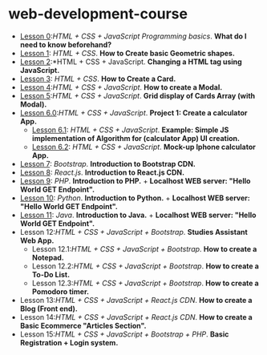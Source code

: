 # web-development-course

- [Lesson 0](https://github.com/CristianRomero1234/web-development-course/tree/main/Lesson%200/lesson_0.md):*HTML + CSS + JavaScript Programming basics*. **What do I need to know beforehand?**
-  [Lesson 1](https://github.com/CristianRomero1234/web-development-course/tree/main/Lesson%201/lesson_1.md): *HTML + CSS*. **How to Create basic Geometric shapes.**
- [Lesson 2](https://github.com/CristianRomero1234/web-development-course/tree/main/Lesson%202/lesson_2.md):*HTML + CSS + JavaScript. **Changing a HTML tag using JavaScript.**
- [Lesson 3](https://github.com/CristianRomero1234/web-development-course/tree/main/Lesson%203/lesson_3.md): *HTML + CSS*. **How to Create a Card.**
- [Lesson 4](https://github.com/CristianRomero1234/web-development-course/tree/main/Lesson%204/lesson_4.md):*HTML + CSS + JavaScript*. **How to create a Modal.**
- [Lesson 5](https://github.com/CristianRomero1234/web-development-course/tree/main/Lesson%205/lesson_5.md):*HTML + CSS + JavaScript*. **Grid display of Cards Array (with Modal).**
- [Lesson 6.0](https://github.com/CristianRomero1234/web-development-course/tree/main/Lesson%206%2E0/lesson_6.md):*HTML + CSS + JavaScript*. **Project 1: Create a calculator App.**
  - [Lesson 6.1](https://github.com/CristianRomero1234/web-development-course/tree/main/Lesson%206%2E1/lesson_6%2E1.md): *HTML + CSS + JavaScript*. **Example: Simple JS implementation of Algorithm for (calculator App) UI creation.**
  -  [Lesson 6.2](https://github.com/CristianRomero1234/web-development-course/tree/main/Lesson%206%2E2/lesson_6%2E2.md): *HTML + CSS + JavaScript*. **Mock-up Iphone calculator App.**
-  [Lesson 7](https://github.com/CristianRomero1234/web-development-course/tree/main/Lesson%207/lesson_7.md): *Bootstrap*. **Introduction to Bootstrap CDN.**
- [Lesson 8](https://github.com/CristianRomero1234/web-development-course/tree/main/Lesson%208/lesson_8.md): *React.js*. **Introduction to React.js CDN.**
- [Lesson 9](https://github.com/CristianRomero1234/web-development-course/tree/main/Lesson%209/lesson_9.md): *PHP*. **Introduction to PHP.** + **Localhost WEB server: "Hello World GET Endpoint".**
- [Lesson 10](https://github.com/CristianRomero1234/web-development-course/tree/main/Lesson%2010/lesson_10.md): *Python*. **Introduction to Python.** + **Localhost WEB server: "Hello World GET Endpoint".**
-  [Lesson 11](https://github.com/CristianRomero1234/web-development-course/tree/main/Lesson%2011/lesson_11.md): *Java*. **Introduction to Java.** + **Localhost WEB server: "Hello World GET Endpoint".**
- Lesson 12:*HTML + CSS + JavaScript + Bootstrap*. **Studies Assistant Web App.**
  - Lesson 12.1:*HTML + CSS + JavaScript + Bootstrap*. **How to create a Notepad.**
  - Lesson 12.2:*HTML + CSS + JavaScript + Bootstrap*. **How to create a To-Do List.**
  - Lesson 12.3:*HTML + CSS + JavaScript + Bootstrap*. **How to create a Pomodoro timer.**
- Lesson 13:*HTML + CSS + JavaScript + React.js CDN*. **How to create a Blog (Front end).**
- Lesson 14:*HTML + CSS + JavaScript + React.js CDN*. **How to create a Basic Ecommerce "Articles Section".**
- Lesson 15:*HTML + CSS + JavaScript + Bootstrap + PHP*. **Basic Registration + Login system.**

